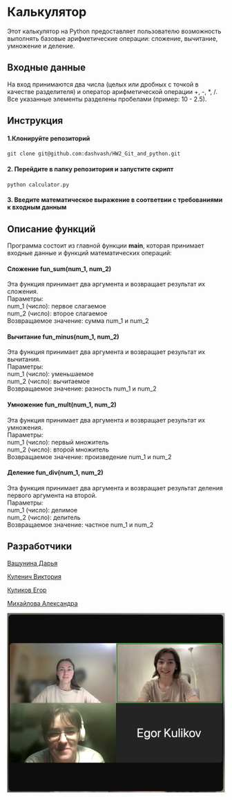 # Калькулятор
Этот калькулятор на Python предоставляет пользователю возможность выполнять базовые арифметические операции: сложение, вычитание, умножение и деление.

## Входные данные
На вход принимаются два числа (целых или дробных с точкой в качестве разделителя) и оператор арифметической операции +, -, *, /.
Все указанные элементы разделены пробелами (пример: 10 - 2.5).

## Инструкция
#### 1.Клонируйте репозиторий


    git clone git@github.com:dashvash/HW2_Git_and_python.git
    
#### 2. Перейдите в папку репозитория и запустите скрипт 

    python calculator.py

#### 3. Введите математическое выражение в соответвии с требованиями к входным данным
## Описание функций

Программа состоит из главной функции **main**, которая принимает входные данные и функций математических операций: 

#### Сложение fun_sum(num_1, num_2)
Эта функция принимает два аргумента и возвращает результат их сложения.\
Параметры:\
num_1 (число): первое слагаемое\
num_2 (число): второе слагаемое\
Возвращаемое значение: сумма num_1 и num_2

#### Вычитание fun_minus(num_1, num_2)
Эта функция принимает два аргумента и возвращает результат их вычитания.\
Параметры:\
num_1 (число): уменьшаемое\
num_2 (число): вычитаемое\
Возвращаемое значение: разность num_1 и num_2

#### Умножение fun_mult(num_1, num_2)
Эта функция принимает два аргумента и возвращает результат их умножения.\
Параметры:\
num_1 (число): первый множитель\
num_2 (число): второй множитель\
Возвращаемое значение: произведение num_1 и num_2

#### Деление fun_div(num_1, num_2)
Эта функция принимает два аргумента и возвращает результат деления первого аргумента на второй.\
Параметры:\
num_1 (число): делимое\
num_2 (число): делитель\
Возвращаемое значение: частное num_1 и num_2

## Разработчики

[Вашунина Дарья](https://github.com/dashvash)

[Куленич Виктория](https://github.com/vickulenich)

[Куликов Егор](https://github.com/kulikovegor33)

[Михайлова Александра](https://github.com/Shurik-bio)

![alt text](developers.png)
